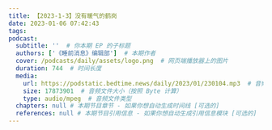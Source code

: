```yaml
---
title: 【2023-1-3】没有暖气的鹤岗
date: 2023-01-06 07:42:43
tags:
podcast:
  subtitle: ''  # 你本期 EP 的子标题
  authors: ['《睡前消息》编辑部']  # 本期作者
  cover: /podcasts/daily/assets/logo.png  # 网页端播放器上的图片
  duration: 744  # 时间长度
  media:
    url: https://podstatic.bedtime.news/daily/2023/01/230104.mp3  # 音频文件
    size: 17873901  # 音频文件大小（按照 Byte 计算）
    type: audio/mpeg  # 音频文件类型
  chapters: null # 本期节目章节 - 如果你想自动生成时间线 [可选的]
  references: null # 本期节目引用信息 - 如果你想自动生成引用信息模块 [可选的]
---
```

